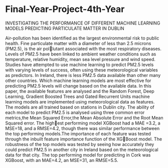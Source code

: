 # Final-Year-Project-4th-Year
INVESTIGATING THE PERFORMANCE OF DIFFERENT MACHINE LEARNING MODELS PREDICTING PARTICULATE MATTER IN DUBLIN

Air-pollution has been identified as the largest environmental risk to public health.
Fine particulate matter with a diameter of less than 2.5 microns (PM2.5), is the air pollutant associated with the most respiratory diseases. Levels of PM2.5 have been linked
to ambient weather conditions such as temperature, relative humidity, mean sea level
pressure and wind speed. Studies have attempted to use machine learning to predict
PM2.5 levels with varying levels of success, often using these meteorological variables
as predictors. In Ireland, there is less PM2.5 data available than other many other
countries. Which machine learning models are most effective for predicting PM2.5
levels will change based on the available data. In this paper, the available features are
analysed and the Random Forest, Deep Learning, Gradient Boosted Trees and Gated
Recurrent Units machine learning models are implemented using meteorological data
as features. The models are all trained based on stations in Dublin city. The ability of
each model to predict PM2.5 is analysed using three common error metrics,the Mean
Squared Error,the Mean Absolute Error and the Root Mean Squared error. The highest performing model XGBoost had a MAE =3.2, a MSE=18, and a RMSE=4.2, though
there was similar performance between the top performing models.The importance
of each feature was tested through the inbuilt feature importance function of the XGBoost model. The robustness of the top models was tested by seeing how accurately
they could predict PM2.5 in another city in Ireland based on the meteorological data
for that city. The top performing model for predicting in Cork was XGBoost, with an
MAE=4.2, an MSE=31, an RMSE=5.5.
